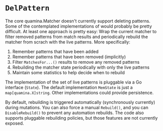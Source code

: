 # `DelPattern`

The core quamina.Matcher doesn't currently support deleting patterns.
Some of the contemplated implementations of would probably be pretty
difficult.  At least one approach is pretty easy: Wrap the current
matcher to filter removed patterns from match results and periodically
rebuild the matcher from scrach with the live patterns.  More
specifically:

1. Remember patterns that have been added
2. Remember patterns that have been removed (implicitly)
3. Filter `MatchesFor...()` results to remove any removed patterns
4. Rebuilding the matcher state periodically with only the live
   patterns
5. Maintain some statistics to help decide when to rebuild

The implementation of the set of live patterns is pluggable via a Go
interface (`State`).  The default implementation `MemState` is just a
`map[quamina.X]string`.  Other implementations could provide
persistence.

By default, rebuilding is triggered automatically (synchronously
currently) during mutations.  You can also force a manual `Rebuild()`,
and you can `DisableRebuild()` to prevent any automation rebuilds.
The code also supports pluggable rebuilding policies, but those
features are not currently exposed.

